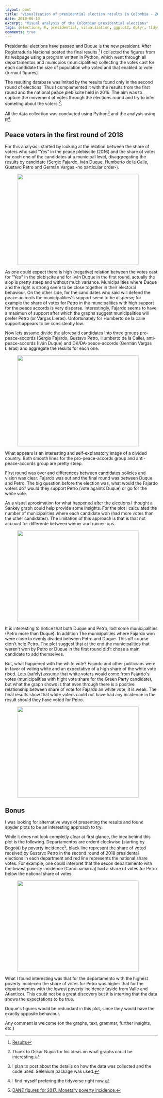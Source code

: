 ```yaml
---
layout: post
title: "Visualization of presidential election results in Colombia - 2018"
date: 2018-06-19
excerpt: "Visual analysis of the Colombian presidential elections"
tags: [elections, R, presidential, visualization, ggplot2, dplyr, tidyverse]
comments: true
---
```


Presidential elections have passed and Duque is the new president. After Registraduria Nacional posted the final results [^1] I collected the figures from its webpage using a program written in Python, which went through all departamentos and municpios (municipalities) collecting the votes cast for each candidate the size of population who voted and that enabled to vote (turnout figures).

The resulting database was lmited by the results found only in the second round of elections. Thus I complemented it with the results from the first round and the national peace plebiscite held in 2016. The aim was to capture the movement of votes through the elections round and try to infer someting about the voters [^2].

[^1]: [Results](https://presidente2018.registraduria.gov.co/resultados/2html/resultados.html)
[^2]: Thank to Oskar Nupia for his ideas on what graphs could be interesting.

All the data collection was conducted using Python[^3] and the analysis using R[^4].

[^3]: I plan to post about the details on how the data was collected and the code used. Selenium package was used.
[^4]: I find myself prefering the tidyverse right now.

## Peace voters in the first round of 2018

For this analysis I started by looking at the relation between the share of voters who said "Yes" in the peace plebiscite (2016) and the share of votes for each one of the candidates at a municipal level, disaggregating the results by candidate (Sergio Fajardo, Iván Duque, Humberto de la Calle, Gustavo Petro and Germán Vargas -no particular order-).

<figure>
	<a href="https://raw.githubusercontent.com/Felipe1990/personalblog/master/assets/img/post_2/pleb_firstround_1.jpg"><img src="https://raw.githubusercontent.com/Felipe1990/personalblog/master/assets/img/post_2/pleb_firstround_1.jpg" width="400" height="300" align="middle"></a>
</figure>

As one could expect there is high (negative) relation between the votes cast for "Yes" in the plebiscite and for Iván Duque in the first round, actually the slop is pretty steep and without much variance. Municipalities where Duque and the right is strong seem to be close together in their electoral behaviour. On the other side, for the candidates who said will defend the peace accords the municipalities's support seem to be disperse; for example the share of votes for Petro in the muncipalities with high support for the peace accords is very disperse. Interestingly, Fajardo seems to have a maximun of support after which the graphs suggest municipalities will prefer Petro (or Vargas Lleras). Unfortunately for Humberto de la calle support appears to be consistently low.

Now lets assume divide the aforesaid candidates into three groups pro-peace-accords (Sergio Fajardo, Gustavo Petro, Humberto de la Calle), anti-peace-accords (Iván Duque) and DK/DA-peace-accords (Germán Vargas Lleras) and aggregate the results for each one.

<figure>
	<a href="https://raw.githubusercontent.com/Felipe1990/personalblog/master/assets/img/post_2/pleb_firstround_2.jpg"><img src="https://raw.githubusercontent.com/Felipe1990/personalblog/master/assets/img/post_2/pleb_firstround_2.jpg" width="400" height="300" align="middle"></a>
</figure>

What appears is an interesting and  self-explanatory image of a divided country. Both smooth lines for the pro-peace-accords group and anti-peace-accords group are pretty steep.

First round was over and differences between candidates policies and vision was clear. Fajardo was out and the final round was between Duque and Petro. The big question before the election was, what would the Fajardo voters do? would they support Petro (vote againts Duque) or go for the white vote.

As a visual aproximation for what happened after the elections I thought a Sankey graph could help provide some insights. For the plot I calculated the number of municipalities where each candidate won (had more votes than the other candidates). The limitation of this approach is that is that not account for differente between winner and runner-ups.

<figure>
	<a href="https://raw.githubusercontent.com/Felipe1990/personalblog/master/assets/img/post_2/sankey_frvsr.jpg"><img src="https://raw.githubusercontent.com/Felipe1990/personalblog/master/assets/img/post_2/sankey_frvsr.jpg" width="400" height="300" align="middle"></a>
</figure>

It is interesting to notice that both Duque and Petro, lost some municipalities (Petro more than Duque). In addition The municipalities where Fajardo won were close to evenly divided between Petro and Duque. This off course didn't help Petro. The plot suggest that at the end the municipalities that weren't won by Petro or Duque in the first round did't chose a main candidate to add themselves.

But, what happened with the white vote? Fajardo and other politicians were in favor of voting white and an expectative of a high share of the white vote rised. Lets (safely) assume that white voters would come from Fajardo's votes (municipalities with hight vote share for the Green Party candidate), but what the graph shows is that even through there is a positive relationship between share of vote for Fajardo an white vote, it is weak. The final results show that white voters could not have had any incidence in the result should they have voted for Petro.

<figure>
	<a href="https://raw.githubusercontent.com/Felipe1990/personalblog/master/assets/img/post_2/distribution_fcsround.jpg"><img src="https://raw.githubusercontent.com/Felipe1990/personalblog/master/assets/img/post_2/distribution_fcsround.jpg" width="400" height="300" align="middle"></a>
</figure>

## Bonus

I was looking for alternative ways of presenting the results and found spyder plots to be an interesting approach to try.

While it does not look completly clear at first glance, the idea behind this plot is the following. Departamentos are orderd clockwise (starting by Bogotá) by poverty incidence[^5], black line represent the share of voted received by Gustavo Petro in the second round of 2018 presidental elections in each department and red line represents the national share votes. For example, one could interpret that the secon departamento with the lowest poverty incidence (Cundinamarca) had a share of votes for Petro below the national share of votes.

<figure>
	<a href="https://raw.githubusercontent.com/Felipe1990/personalblog/master/assets/img/post_2/spyder_plot.jpg"><img src="https://raw.githubusercontent.com/Felipe1990/personalblog/master/assets/img/post_2/spyder_plot.jpg" width="400" height="300" align="middle"></a>
</figure>

What I found interesting was that for the departamento with the highest poverty incidecen the share of votes for Petro was higher that for the departamentos with the lowest poverty incidence (aside from Valle and Atlantico). This could not be a great discovery but it  is interting that the data shows the expectations to be true.

Duque's figures would be redundant in this plot, since they would have the exactly opposite behaviour.

[^5]: [DANE figures for 2017. Monetary poverty incidence.](https://www.dane.gov.co/index.php/estadisticas-por-tema/pobreza-y-condiciones-de-vida/pobreza-y-desigualdad/pobreza-monetaria-y-multidimensional-en-colombia-2017#pobreza-monetaria-por-departamentos-2017)

Any comment is welcome (on the graphs, text, grammar, further insights, etc.)




